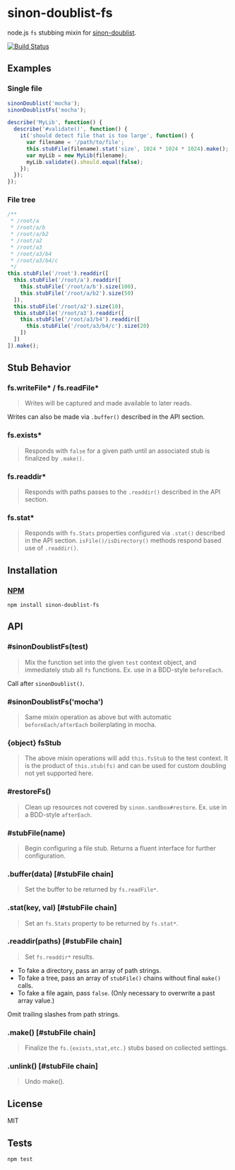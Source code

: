 # sinon-doublist-fs

node.js `fs` stubbing mixin for [sinon-doublist](https://github.com/codeactual/sinon-doublist).

[![Build Status](https://travis-ci.org/codeactual/sinon-doublist-fs.png)](https://travis-ci.org/codeactual/sinon-doublist-fs)

## Examples

### Single file

```js
sinonDoublist('mocha');
sinonDoublistFs('mocha');

describe('MyLib', function() {
  describe('#validate()', function() {
    it('should detect file that is too large', function() {
      var filename = '/path/to/file';
      this.stubFile(filename).stat('size', 1024 * 1024 * 1024).make();
      var myLib = new MyLib(filename);
      myLib.validate().should.equal(false);
    });
  });
});
```

### File tree

```js
/**
 * /root/a
 * /root/a/b
 * /root/a/b2
 * /root/a2
 * /root/a3
 * /root/a3/b4
 * /root/a3/b4/c
 */
this.stubFile('/root').readdir([
  this.stubFile('/root/a').readdir([
    this.stubFile('/root/a/b').size(100),
    this.stubFile('/root/a/b2').size(50)
  ]),
  this.stubFile('/root/a2').size(10),
  this.stubFile('/root/a3').readdir([
    this.stubFile('/root/a3/b4').readdir([
      this.stubFile('/root/a3/b4/c').size(20)
    ])
  ])
]).make();
```

## Stub Behavior

### fs.writeFile* / fs.readFile*

> Writes will be captured and made available to later reads.

Writes can also be made via `.buffer()` described in the API section.

### fs.exists*

> Responds with `false` for a given path until an associated stub is finalized by `.make()`.

### fs.readdir*

> Responds with paths passes to the `.readdir()` described in the API section.

### fs.stat*

> Responds with `fs.Stats` properties configured via `.stat()` described in the API section. `isFile()/isDirectory()` methods respond based use of `.readdir()`.

## Installation

### [NPM](https://npmjs.org/package/sinon-doublist-fs)

    npm install sinon-doublist-fs

## API

### #sinonDoublistFs(test)

> Mix the function set into the given `test` context object, and immediately stub all `fs` functions. Ex. use in a BDD-style `beforeEach`.

Call after `sinonDoublist()`.

### #sinonDoublistFs('mocha')

> Same mixin operation as above but with automatic `beforeEach/afterEach` boilerplating in mocha.

### {object} fsStub

> The above mixin operations will add `this.fsStub` to the test context. It is the product of `this.stub(fs)` and can be used for custom doubling not yet supported here.

### #restoreFs()

> Clean up resources not covered by `sinon.sandbox#restore`. Ex. use in a BDD-style `afterEach`.

### #stubFile(name)

> Begin configuring a file stub. Returns a fluent interface for further configuration.

### .buffer(data) [#stubFile chain]

> Set the buffer to be returned by `fs.readFile*`.

### .stat(key, val) [#stubFile chain]

> Set an `fs.Stats` property to be returned by `fs.stat*`.

### .readdir(paths) [#stubFile chain]

> Set `fs.readdir*` results.

* To fake a directory, pass an array of path strings.
* To fake a tree, pass an array of `stubFile()` chains without final `make()` calls.
* To fake a file again, pass `false`. (Only necessary to overwrite a past array value.)

Omit trailing slashes from path strings.

### .make() [#stubFile chain]

> Finalize the `fs.{exists,stat,etc.}` stubs based on collected settings.

### .unlink() [#stubFile chain]

> Undo make().

## License

  MIT

## Tests

    npm test
